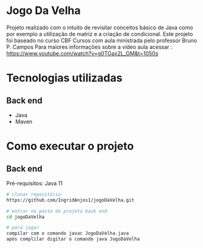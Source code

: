 # Jogo Da Velha

Projeto realizado com o intuito de revisitar conceitos básico de Java como por exemplo a utilização de matriz e a criação de condicional.
Este projeto foi baseado no curso CBF Cursos com aula ministrada pelo professor Bruno P. Campos
Para maiores informações sobre a vídeo aula acessar :  https://www.youtube.com/watch?v=g0TGax2L_GM&t=1050s

# Tecnologias utilizadas
## Back end
- Java
- Maven

# Como executar o projeto

## Back end
Pré-requisitos: Java 11

```bash
# clonar repositório
https://github.com/IngridAnjos1/jogoDaVelha.git

# entrar na pasta do projeto back end
cd jogoDaVelha

# para jogar
compilar com o comando javac JogoDaVelha.java
após complilar digitar o comando java JogoDaVelha
